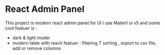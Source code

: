 # React Admin Panel

This project is modern react admin panel.for UI i use Materil ui v5 and some cool featuer is :
* dark & light moder
* modern table with reach featuer : filtering T sorting , export to csv file, add or remove columns



